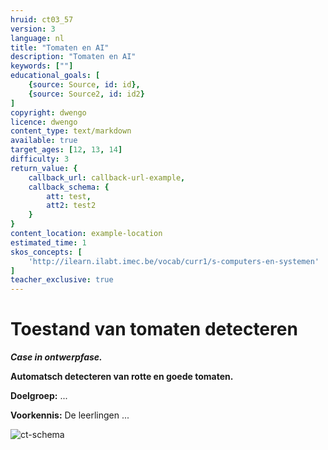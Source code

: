 ```yaml
---
hruid: ct03_57
version: 3
language: nl
title: "Tomaten en AI"
description: "Tomaten en AI"
keywords: [""]
educational_goals: [
    {source: Source, id: id}, 
    {source: Source2, id: id2}
]
copyright: dwengo
licence: dwengo
content_type: text/markdown
available: true
target_ages: [12, 13, 14]
difficulty: 3
return_value: {
    callback_url: callback-url-example,
    callback_schema: {
        att: test,
        att2: test2
    }
}
content_location: example-location
estimated_time: 1
skos_concepts: [
    'http://ilearn.ilabt.imec.be/vocab/curr1/s-computers-en-systemen'
]
teacher_exclusive: true
---
```

# Toestand van tomaten detecteren 

**_Case in ontwerpfase._**

**Automatsch detecteren van rotte en goede tomaten.**

**Doelgroep:** ...

**Voorkennis:** De leerlingen ...

![ct-schema](@learning-object/m_ct03_57/nl/3)


